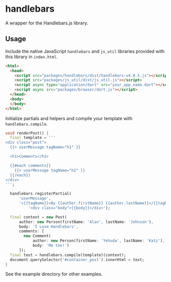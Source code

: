 # handlebars

A wrapper for the Handlebars.js library.

## Usage

Include the native JavaScript `handlebars` and `js_util` libraries provided with
this library in `index.html`.

```html
<html>
  <head>
    <script src="packages/handlebars/dist/handlebars-v4.0.5.js"></script>
    <script src="packages/js_util/dist/js_util.js"></script>
    <script async type="application/dart" src="your_app_name.dart"></script>
    <script async src="packages/browser/dart.js"></script>
  </head>
  <body>
  </body>
</html>
```

Initialize partials and helpers and compile your template with
`handlebars.compile`.

```dart
void renderPost() {
  final template = '''
<div class="post">
  {{> userMessage tagName="h1" }}

  <h1>Comments</h1>

  {{#each comments}}
    {{> userMessage tagName="h2" }}
  {{/each}}
</div>
''';

  handlebars.registerPartial(
      'userMessage',
      '<{{tagName}}>By {{author.firstName}} {{author.lastName}}</{{tagName}}>' +
          '<div class="body">{{body}}</div>');

  final context = new Post(
      author: new Person(firstName: 'Alan', lastName: 'Johnson'),
      body: 'I Love Handlebars',
      comments: [
        new Comment(
            author: new Person(firstName: 'Yehuda', lastName: 'Katz'),
            body: 'Me too!')
      ]);
  final text = handlebars.compile(template)(context);
  document.querySelector('#container_post').innerHtml = text;
}
```

See the example directory for other examples.

